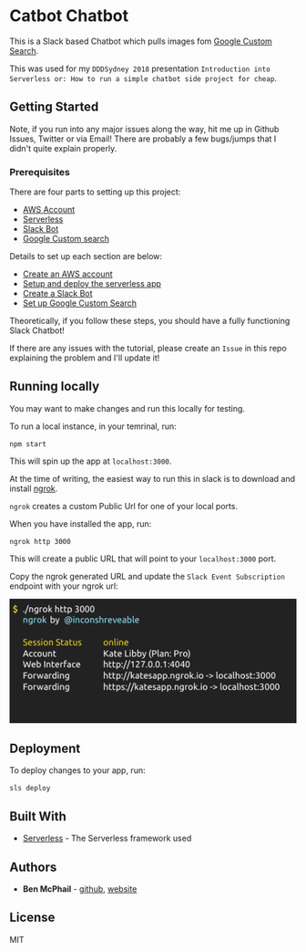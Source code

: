 # Catbot Chatbot

This is a Slack based Chatbot which pulls images fom [Google Custom Search](https://developers.google.com/custom-search/).

This was used for my `DDDSydney 2018` presentation `Introduction into Serverless or: How to run a simple chatbot side project for cheap`.

## Getting Started

Note, if you run into any major issues along the way, hit me up in Github Issues, Twitter or via Email! There are probably a few bugs/jumps that I didn't quite explain properly.

### Prerequisites

There are four parts to setting up this project:

- [AWS Account](https://aws.amazon.com/)
- [Serverless](http://serverless.com/)
- [Slack Bot](https://api.slack.com/)
- [Google Custom search](https://developers.google.com/custom-search/)

Details to set up each section are below:

- [Create an AWS account](/docs/aws.md)
- [Setup and deploy the serverless app](/docs/serverless.md)
- [Create a Slack Bot](/docs/slack.md)
- [Set up Google Custom Search](/docs/google-custom-search.md)

Theoretically, if you follow these steps, you should have a fully functioning Slack Chatbot!

If there are any issues with the tutorial, please create an `Issue` in this repo explaining the problem and I'll update it!

## Running locally

You may want to make changes and run this locally for testing.

To run a local instance, in your temrinal, run:
```
npm start
```
This will spin up the app at `localhost:3000`.

At the time of writing, the easiest way to run this in slack is to download and install [ngrok](https://ngrok.com/).

`ngrok` creates a custom Public Url for one of your local ports.

When you have installed the app, run:
```
ngrok http 3000
```

This will create a public URL that will point to your `localhost:3000` port.

Copy the ngrok generated URL and update the `Slack Event Subscription` endpoint with your ngrok url:

![ngrok](.images/ngrok.png)

## Deployment

To deploy changes to your app, run:

```
sls deploy
```

## Built With

* [Serverless](https://serverless.com/) - The Serverless framework used

## Authors

* **Ben McPhail** - [github](https://github.com/benmcp), [website](http://www.benmcphail.com/)

## License

MIT
